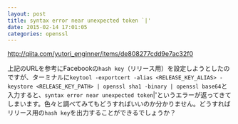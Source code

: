 ```yaml
---
layout: post
title: syntax error near unexpected token `|'
date: 2015-02-14 17:01:05
categories: openssl
---
```

<p><a href="http://qiita.com/yutori_enginner/items/de808277cdd9e7ac32f0" rel="nofollow">http://qiita.com/yutori_enginner/items/de808277cdd9e7ac32f0</a></p>

<p>上記のURLを参考にFacebookの<code>hash key</code>（リリース用）を設定しようとしたのですが、ターミナルに<code>keytool -exportcert -alias &lt;RELEASE_KEY_ALIAS&gt; -keystore &lt;RELEASE_KEY_PATH&gt; | openssl sha1 -binary | openssl base64</code>と入力すると、<code>syntax error near unexpected token</code>|'というエラーが返ってきてしまいます。色々と調べてみてもどうすればいいのか分かりません。どうすればリリース用の<code>hash key</code>を出力することができるでしょうか？</p>
